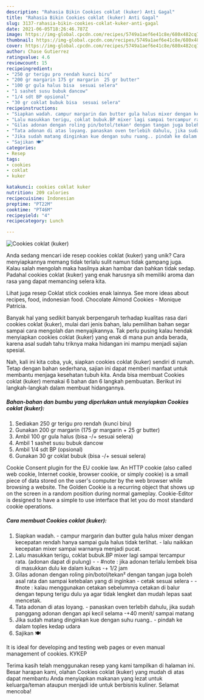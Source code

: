 ```yaml
---
description: "Rahasia Bikin Cookies coklat (kuker) Anti Gagal"
title: "Rahasia Bikin Cookies coklat (kuker) Anti Gagal"
slug: 3137-rahasia-bikin-cookies-coklat-kuker-anti-gagal
date: 2021-06-05T18:26:46.787Z
image: https://img-global.cpcdn.com/recipes/5749a1aef6e41c8e/680x482cq70/cookies-coklat-kuker-foto-resep-utama.jpg
thumbnail: https://img-global.cpcdn.com/recipes/5749a1aef6e41c8e/680x482cq70/cookies-coklat-kuker-foto-resep-utama.jpg
cover: https://img-global.cpcdn.com/recipes/5749a1aef6e41c8e/680x482cq70/cookies-coklat-kuker-foto-resep-utama.jpg
author: Chase Gutierrez
ratingvalue: 4.6
reviewcount: 15
recipeingredient:
- "250 gr terigu pro rendah kunci biru"
- "200 gr margarin 175 gr margarin  25 gr butter"
- "100 gr gula halus bisa  sesuai selera"
- "1 sashet susu bubuk dancow"
- "1/4 sdt BP opsional"
- "30 gr coklat bubuk bisa  sesuai selera"
recipeinstructions:
- "Siapkan wadah. campur margarin dan butter gula halus mixer dengan kecepatan rendah hanya sampai gula halus tidak terlihat. lalu naikkan kecepatan mixer sampai warnanya menjadi pucat."
- "Lalu masukkan terigu, coklat bubuk.BP mixer lagi sampai tercampur rata. (adonan dapat di pulung)  #note : jika adonan terlalu lembek bisa di masukkan dulu ke dalam kulkas -+ 1/2 jam"
- "Gilas adonan dengan roling pin/botol/tekan² dengan tangan juga boleh asal rata dan sampai ketebalan yang di inginkan cetak sesuai selera  #note : kalau menggunakan cetakan sebelumnya cetakan di balur dengan tepung terigu dulu ya agar tidak lengket dan mudah lepas saat mencetak."
- "Tata adonan di atas loyang. panaskan oven terlebih dahulu, jika sudah panggang adonan dengan api kecil selama -+40 menit/ sampai matang"
- "Jika sudah matang dinginkan kue dengan suhu ruang.. pindah ke dalam toples kedap udara"
- "Sajikan 🍽"
categories:
- Resep
tags:
- cookies
- coklat
- kuker

katakunci: cookies coklat kuker 
nutrition: 209 calories
recipecuisine: Indonesian
preptime: "PT22M"
cooktime: "PT46M"
recipeyield: "4"
recipecategory: Lunch

---
```



![Cookies coklat (kuker)](https://img-global.cpcdn.com/recipes/5749a1aef6e41c8e/680x482cq70/cookies-coklat-kuker-foto-resep-utama.jpg)

Anda sedang mencari ide resep cookies coklat (kuker) yang unik? Cara menyiapkannya memang tidak terlalu sulit namun tidak gampang juga. Kalau salah mengolah maka hasilnya akan hambar dan bahkan tidak sedap. Padahal cookies coklat (kuker) yang enak harusnya sih memiliki aroma dan rasa yang dapat memancing selera kita.

Lihat juga resep Coklat stick cookies enak lainnya. See more ideas about recipes, food, indonesian food. Chocolate Almond Cookies - Monique Patricia.

Banyak hal yang sedikit banyak berpengaruh terhadap kualitas rasa dari cookies coklat (kuker), mulai dari jenis bahan, lalu pemilihan bahan segar sampai cara mengolah dan menyajikannya. Tak perlu pusing kalau hendak menyiapkan cookies coklat (kuker) yang enak di mana pun anda berada, karena asal sudah tahu triknya maka hidangan ini mampu menjadi sajian spesial.


Nah, kali ini kita coba, yuk, siapkan cookies coklat (kuker) sendiri di rumah. Tetap dengan bahan sederhana, sajian ini dapat memberi manfaat untuk membantu menjaga kesehatan tubuh kita. Anda bisa membuat Cookies coklat (kuker) memakai 6 bahan dan 6 langkah pembuatan. Berikut ini langkah-langkah dalam membuat hidangannya.

<!--inarticleads1-->

##### Bahan-bahan dan bumbu yang diperlukan untuk menyiapkan Cookies coklat (kuker):

1. Sediakan 250 gr terigu pro rendah (kunci biru)
1. Gunakan 200 gr margarin (175 gr margarin + 25 gr butter)
1. Ambil 100 gr gula halus (bisa -/+ sesuai selera)
1. Ambil 1 sashet susu bubuk dancow
1. Ambil 1/4 sdt BP (opsional)
1. Gunakan 30 gr coklat bubuk (bisa -/+ sesuai selera)


Cookie Consent plugin for the EU cookie law. An HTTP cookie (also called web cookie, Internet cookie, browser cookie, or simply cookie) is a small piece of data stored on the user&#39;s computer by the web browser while browsing a website. The Golden Cookie is a recurring object that shows up on the screen in a random position during normal gameplay. Cookie-Editor is designed to have a simple to use interface that let you do most standard cookie operations. 

<!--inarticleads2-->

##### Cara membuat Cookies coklat (kuker):

1. Siapkan wadah. - campur margarin dan butter gula halus mixer dengan kecepatan rendah hanya sampai gula halus tidak terlihat. - lalu naikkan kecepatan mixer sampai warnanya menjadi pucat.
1. Lalu masukkan terigu, coklat bubuk.BP mixer lagi sampai tercampur rata. (adonan dapat di pulung) -  - #note : jika adonan terlalu lembek bisa di masukkan dulu ke dalam kulkas -+ 1/2 jam
1. Gilas adonan dengan roling pin/botol/tekan² dengan tangan juga boleh asal rata dan sampai ketebalan yang di inginkan - cetak sesuai selera -  - #note : kalau menggunakan cetakan sebelumnya cetakan di balur dengan tepung terigu dulu ya agar tidak lengket dan mudah lepas saat mencetak.
1. Tata adonan di atas loyang. - panaskan oven terlebih dahulu, jika sudah panggang adonan dengan api kecil selama -+40 menit/ sampai matang
1. Jika sudah matang dinginkan kue dengan suhu ruang.. - pindah ke dalam toples kedap udara
1. Sajikan 🍽


It is ideal for developing and testing web pages or even manual management of cookies. КУКЕР 

Terima kasih telah menggunakan resep yang kami tampilkan di halaman ini. Besar harapan kami, olahan Cookies coklat (kuker) yang mudah di atas dapat membantu Anda menyiapkan makanan yang lezat untuk keluarga/teman ataupun menjadi ide untuk berbisnis kuliner. Selamat mencoba!
